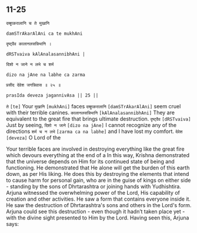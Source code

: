 ## 11-25


```shloka-sa
दम्ष्ट्राकरालानि च ते मुखानि
```
```shloka-sa-hk
damSTrAkarAlAni ca te mukhAni
```
```shloka-sa
दृष्ट्वैव कालानलसन्निभानि ।
```
```shloka-sa-hk
dRSTvaiva kAlAnalasannibhAni |
```
```shloka-sa
दिशो न जाने न लभे च शर्म
```
```shloka-sa-hk
dizo na jAne na labhe ca zarma
```
```shloka-sa
प्रसीद देवेश जगन्निवास ॥ २५ ॥
```
```shloka-sa-hk
prasIda deveza jagannivAsa || 25 ||
```

`ते` `[te]` Your `मुखानि` `[mukhAni]` faces `दम्ष्ट्राकरालानि` `[damSTrAkarAlAni]` seem cruel with their terrible canines. `कालानलसन्निभानि` `[kAlAnalasannibhAni]` They are equivalent to the great fire that brings ultimate destruction. `दृष्ट्वैव` `[dRSTvaiva]` Just by seeing, `दिशो न जाने` `[dizo na jAne]` I cannot recognize any of the directions `शर्म च न लभे` `[zarma ca na labhe]` and I have lost my comfort. `देवेश` `[deveza]` O Lord of the

Your terrible faces are involved in destroying everything like the great fire which devours everything at the end of a 
In this way, Krishna demonstrated that the universe depends on Him for its continued state of being and functioning. He demonstrated that He alone will get the burden of this earth down, as per His liking. 
He does this by destroying the elements that intend to cause harm for personal gain, who are in the guise of kings on either side - standing by the sons of Dhrtarashtra or joining hands with Yudhishtira. 
Arjuna witnessed the overwhelming power of the Lord, His capability of creation and other activities. He saw a form that contains everyone inside it. He saw the destruction of Dhrtarashtra's sons and others in the Lord's form. 
Arjuna could see this destruction - even though it hadn’t taken place yet - with the divine sight presented to Him by the Lord. Having seen this, Arjuna says:

